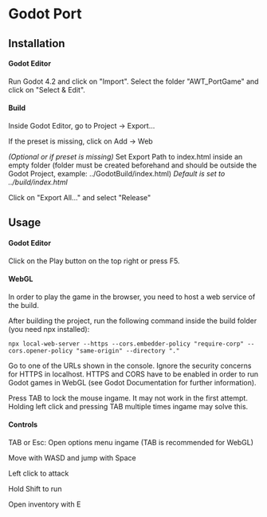 # Godot Port

## Installation

#### Godot Editor

Run Godot 4.2 and click on "Import". Select the folder "AWT_PortGame" and click on "Select & Edit".

#### Build

Inside Godot Editor, go to Project -> Export...

If the preset is missing, click on Add -> Web

_(Optional or if preset is missing)_
Set Export Path to index.html inside an empty folder (folder must be created beforehand and should be outside the Godot Project, example: ../GodotBuild/index.html)
_Default is set to ../build/index.html_

Click on "Export All..." and select "Release"

## Usage

#### Godot Editor

Click on the Play button on the top right or press F5.

#### WebGL

In order to play the game in the browser, you need to host a web service of the build.

After building the project, run the following command inside the build folder (you need npx installed):

`npx local-web-server --https --cors.embedder-policy "require-corp" --cors.opener-policy "same-origin" --directory "."`

Go to one of the URLs shown in the console. Ignore the security concerns for HTTPS in localhost. HTTPS and CORS have to be enabled in order to run Godot games in WebGL (see Godot Documentation for further information).

Press TAB to lock the mouse ingame. It may not work in the first attempt. Holding left click and pressing TAB multiple times ingame may solve this.

#### Controls

TAB or Esc: Open options menu ingame (TAB is recommended for WebGL)

Move with WASD and jump with Space

Left click to attack

Hold Shift to run

Open inventory with E
